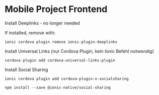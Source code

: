 # Mobile Project Frontend


Install Deeplinks - no longer needed

If installed, remove with:

```ionic cordova plugin remove ionic-plugin-deeplinks```

Install Universal Links (nur Cordova Plugin, kein Ionic Befehl notwendig)

```cordova plugin add cordova-universal-links-plugin```

Install Social Sharing

```ionic cordova plugin add cordova-plugin-x-socialsharing```

```npm install --save @ionic-native/social-sharing```
